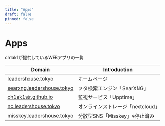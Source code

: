 ```yaml
---
title: "Apps"
draft: false
pinned: false
---
```

# Apps

ch1ak1が提供しているWEBアプリの一覧

|Domain|Introduction|
|---|-----------|
|[leadershouse.tokyo](https://leadershouse.tokyo)|ホームページ|
|[searxng.leadershouse.tokyo](https://searxng.leadershouse.tokyo)|メタ検索エンジン「SearXNG」|
|[ch1ak1str.github.io](https://ch1ak1str.github.io/site-status/)|監視サービス「Upptime」|
|[nc.leadershouse.tokyo](https://nc.leadershouse.tokyo/s/sYD567Zpe3ptwTD)|オンラインストレージ「nextcloud」|
|misskey.leadershouse.tokyo|分散型SNS「Misskey」※停止済み|
